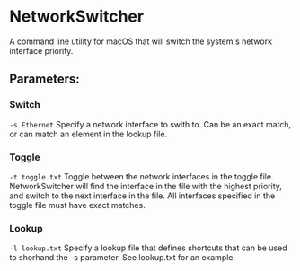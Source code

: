 # NetworkSwitcher
A command line utility for macOS that will switch the system's network interface priority.

## Parameters:

### Switch
`-s Ethernet`
Specify a network interface to swith to. Can be an exact match, or can match an element in the lookup file.

### Toggle
`-t toggle.txt`
Toggle between the network interfaces in the toggle file. NetworkSwitcher will find the interface in the file with the highest priority, and switch to the next interface in the file. All interfaces specified in the toggle file must have exact matches.

### Lookup 
`-l lookup.txt` 
Specify a lookup file that defines shortcuts that can be used to shorhand the -s parameter. See lookup.txt for an example.
